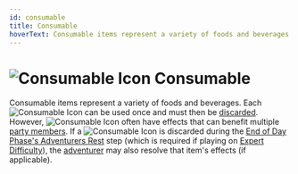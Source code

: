 ```yaml
---
id: consumable
title: Consumable
hoverText: Consumable items represent a variety of foods and beverages. Each Consumable can be used once and must then be [discarded](/docs/glossary/discard).
---
```


# <img src="/icons/consumable.svg" alt="Consumable Icon" /> Consumable

Consumable items represent a variety of foods and beverages. Each <img src="/icons/consumable.svg" alt="Consumable Icon"  class="icon-svg" /> can be used once and must then be [discarded](/docs/glossary/discard). However, <img src="/icons/consumable.svg" alt="Consumable Icon"  class="icon-svg" /> often have effects that can benefit multiple [party members](/docs/glossary/party). If a <img src="/icons/consumable.svg" alt="Consumable Icon"  class="icon-svg" /> is discarded during the [End of Day Phase's Adventurers Rest](/docs/day/encounter-phase) step (which is required if playing on [Expert Difficulty](/docs/difficulty-levels/expert)), the [adventurer](/docs/glossary/adventurer) may also resolve that item's effects (if applicable).
